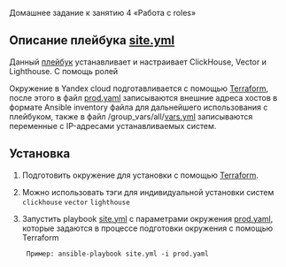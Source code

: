 
Домашнее задание к занятию 4 «Работа с roles»

## Описание плейбука [site.yml](playbook%2Fsite.yml)
   Данный [плейбук](playbook%2Fsite.yml) устанавливает и настраивает ClickHouse, Vector и Lighthouse.
   С помощь ролей 

   Окружение в Yandex cloud подготавливается с помощью [Terraform](playbook%2Fmain.tf), после этого в файл [prod.yaml](playbook%2Fprod.yaml) записываются внешние адреса хостов в формате Ansible inventory файла для дальнейшего использования с плейбуком, также в файл /group_vars/all/[vars.yml](playbook%2Fgroup_vars%2Fall%2Fvars.yml) записываются переменные с IP-адресами устанавливаемых систем.   
  
## Установка 

1. Подготовить окружение для установки с помощью [Terraform](playbook%2Fmain.tf).
2. Можно использовать тэги для индивидуальной установки систем `clickhouse` `vector` `lighthouse`
3. Запустить playbook  [site.yml](playbook%2Fsite.yml) с параметрами окружения [prod.yaml](playbook%2Fprod.yaml), 
   которые задаются в процессе подготовки окружения с помощью Terraform
         
        Пример: ansible-playbook site.yml -i prod.yaml





